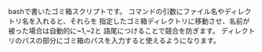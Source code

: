 bashで書いたゴミ箱スクリプトです。
コマンドの引数にファイル名やディレクトリ名を入れると、それらを
指定したゴミ箱ディレクトリに移動させ、名前が被った場合は自動的に~1,~2と
語尾につけることで競合を防ぎます。
ディレクトリのパスの部分にゴミ箱のパスを入力すると使えるようになります。

